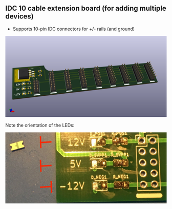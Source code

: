 ## IDC 10 cable extension board (for adding multiple devices)

- Supports 10-pin IDC connectors for +/- rails (and ground)

![IDC 10 cable extension](PSUExtensionBoard/doc/PSUExtensionBoard3D.png)

Note the orientation of the LEDs:

![LED Position](PSUExtensionBoard/doc/LEDposition.png)
